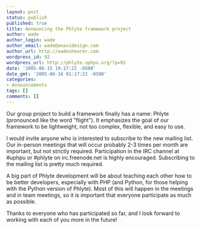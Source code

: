 ```yaml
---
layout: post
status: publish
published: true
title: Announcing the Phlyte framework project
author: wade
author_login: wade
author_email: wade@anavidesign.com
author_url: http://wadeshearer.com
wordpress_id: 92
wordpress_url: http://phlyte.uphpu.org/?p=92
date: '2005-06-15 19:17:22 -0500'
date_gmt: '2005-06-16 01:17:22 -0500'
categories:
- Announcements
tags: []
comments: []
---
```

<p>Our group project to build a framework finally has a name: Phlyte (pronounced like the word "flight"). It emphasizes the goal of our framework to be lightweight, not too complex, flexible, and easy to use.</p>
<p>I would invite anyone who is interested to subscribe to the new mailing list. Our in-person meetings that will occur probably 2-3 times per month are important, but not strictly required. Participation in the IRC channel at #uphpu or #phlyte on irc.freenode.net is highly encouraged. Subscribing to the mailing list is pretty much required.</p>
<p>A big part of Phlyte development will be about teaching each other how to be better developers, especially with PHP (and Python, for those helping with the Python version of Phlyte). Most of this will happen in the meetings and in team meetings, so it is important that everyone participate as much as possible.</p>
<p>Thanks to everyone who has participated so far, and I look forward to working with each of you more in the future!</p>
